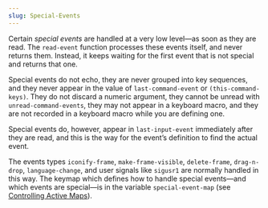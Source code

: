 ```yaml
---
slug: Special-Events
---
```


Certain *special events* are handled at a very low level—as soon as they are read. The `read-event` function processes these events itself, and never returns them. Instead, it keeps waiting for the first event that is not special and returns that one.

Special events do not echo, they are never grouped into key sequences, and they never appear in the value of `last-command-event` or `(this-command-keys)`. They do not discard a numeric argument, they cannot be unread with `unread-command-events`, they may not appear in a keyboard macro, and they are not recorded in a keyboard macro while you are defining one.

Special events do, however, appear in `last-input-event` immediately after they are read, and this is the way for the event’s definition to find the actual event.

The events types `iconify-frame`, `make-frame-visible`, `delete-frame`, `drag-n-drop`, `language-change`, and user signals like `sigusr1` are normally handled in this way. The keymap which defines how to handle special events—and which events are special—is in the variable `special-event-map` (see [Controlling Active Maps](/docs/elisp/Controlling-Active-Maps)).
